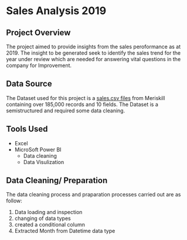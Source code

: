 # Sales Analysis 2019 #
## Project Overview ##
The project aimed to provide insights from the sales peroformance as at 2019. 
The insight to be generated seek to identify the sales trend for the year under review which are needed 
for answering vital questions in the  company for Improvement.

## Data Source ##
The Dataset used for this project is a [sales.csv files](https://github.com/erebicraft/salesanalysis-meriskill/blob/main/Sales%20Data.csv)
from Meriskill containing over 185,000 records and 10 fields. The Dataset is a semistructured and required some data cleaning.

 ## Tools Used  ##
 - Excel
 - MicroSoft Power BI
    - Data cleaning
    - Data Visulization
 ## Data Cleaning/ Preparation
   The data cleaning process and praparation processes carried out are as follow:
   1. Data loading and inspection
   2. changing of data types
   3. created a conditional column 
   4. Extracted Month from Datetime data type
